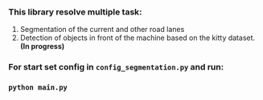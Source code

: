 ### This library resolve multiple task:
1. Segmentation of the current and other road lanes
2. Detection of objects in front of the machine based on the kitty dataset. **(In progress)**

### For start set config in `config_segmentation.py` and run:
### `python main.py`